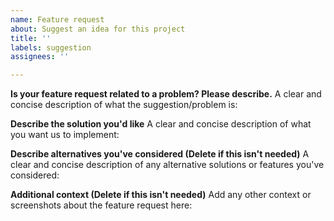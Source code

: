```yaml
---
name: Feature request
about: Suggest an idea for this project
title: ''
labels: suggestion
assignees: ''

---
```


**Is your feature request related to a problem? Please describe.**
A clear and concise description of what the suggestion/problem is:

**Describe the solution you'd like**
A clear and concise description of what you want us to implement:

**Describe alternatives you've considered (Delete if this isn't needed)**
A clear and concise description of any alternative solutions or features you've considered:

**Additional context (Delete if this isn't needed)**
Add any other context or screenshots about the feature request here:
